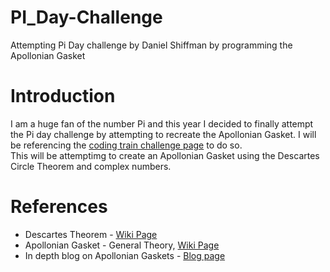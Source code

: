 # PI_Day-Challenge
Attempting Pi Day challenge by Daniel Shiffman by programming the Apollonian Gasket

# Introduction
I am a huge fan of the number Pi and this year I decided to finally attempt the Pi day challenge by attempting to recreate the Apollonian Gasket.
I will be referencing the [coding train challenge page](https://thecodingtrain.com/challenges/182-apollonian-gasket) to do so.
<br>
This will be attemptimg to create an Apollonian Gasket using the Descartes Circle Theorem and complex numbers.

# References
- Descartes Theorem - [Wiki Page](https://en.wikipedia.org/wiki/Descartes%27_theorem)
- Apollonian Gasket - General Theory, [Wiki Page](https://en.wikipedia.org/wiki/Apollonian_gasket)
- In depth blog on Apollonian Gaskets - [Blog page](https://mathlesstraveled.com/2016/04/27/apollonian-gaskets/)
